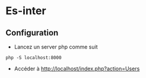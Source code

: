 # Es-inter

## Configuration
- Lancez un server php comme suit
```shell
php -S localhost:8000
```
- Accéder à [http://localhost/index.php?action=Users](http://localhost/index.php?p=Users)
